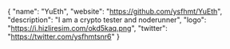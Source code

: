 {
  "name": "YuEth",
  "website": "https://github.com/ysfhmt/YuEth",
  "description": "I am a crypto tester and noderunner",
  "logo": "https://i.hizliresim.com/okd5kaq.png",
  "twitter": "https://twitter.com/ysfhmtsnr6"
}
